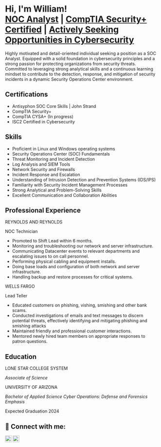 <h1>Hi, I'm William! <br/><a href="https://github.com/wmarchand">NOC Analyst</a> | <a href="https://linkedin.com/in/will-marchand">CompTIA Security+ Certified</a> | <a href="https://linkedin.com/in/will-marchand">Actively Seeking Opportunities in Cybersecurity</a></h1>

<p>Highly motivated and detail-oriented individual seeking a position as a SOC Analyst. Equipped with a solid foundation in cybersecurity principles and a strong passion for protecting organizations from security threats. Committed to leveraging strong analytical skills and a continuous learning mindset to contribute to the detection, response, and mitigation of security incidents in a dynamic Security Operations Center environment.</p>

<h2>Certifications</h2>

- Antisyphon	SOC Core Skills | John Strand 
- CompTIA 	Security+
- CompTIA	CYSA+ (In progress)
- ISC2		Certified in Cybersecurity

<h2>Skills</h2>

-	Proficient in Linux and Windows operating systems
-	Security Operations Center (SOC) Fundamentals
-	Threat Monitoring and Incident Detection
-	Log Analysis and SIEM Tools
-	Network Security and Firewalls
-	Incident Response and Escalation
-	Understanding of Intrusion Detection and Prevention Systems (IDS/IPS)
-	Familiarity with Security Incident Management Processes
-	Strong Analytical and Problem-Solving Skills
-	Excellent Communication and Collaboration Abilities

<h2>Professional Experience</h2>

<p>REYNOLDS AND REYNOLDS</p>
<p>NOC Technician</p>
  
-	Promoted to Shift Lead within 6 months.
-	Monitoring and troubleshooting our network and server infrastructure.
-	Communicating Datacenter events to relevant departments and escalating issues to on call personnel.
-	Performing physical cabling and equipment installs.
-	Doing base loads and configuration of both network and server infrastructure.
-	Handling backup and restore processes for critical systems.

<p>WELLS FARGO</p>
<p>Lead Teller</p>

-	Educated customers on phishing, vishing, smishing and other bank scams.
-	Conducted investigations of emails and text messages to discern potential threats, effectively identifying and mitigating phishing and smishing attacks
-	Maintained friendly and professional customer interactions.
-	Mentored newly hired team members on appropriate responses to patron questions.

<h2>Education</h2>

<p>LONE STAR COLLEGE SYSTEM</p>
<i>Associate of Science</i>

<p>UNIVERSITY OF ARIZONA</p>
<i>Bachelor of Applied Science Cyber Operations: Defense and Forensics Emphasis</i>
<p>Expected Graduation 2024</p>




<h2> 🤳 Connect with me:</h2>

[<img align="left" alt="JoshMadakor | Twitter" width="22px" src="https://cdn.jsdelivr.net/npm/simple-icons@v3/icons/twitter.svg" />][twitter]
[<img align="left" alt="JoshMadakor | LinkedIn" width="22px" src="https://cdn.jsdelivr.net/npm/simple-icons@v3/icons/linkedin.svg" />][linkedin]

[twitter]: https://twitter.com/WillzSecurity
[linkedin]: https://linkedin.com/in/william-marchand-b6b89019a

<!--
**wmarchand/wmarchand** is a ✨ _special_ ✨ repository because its `README.md` (this file) appears on your GitHub profile.

Here are some ideas to get you started:

- 🔭 I’m currently working on ...
- 🌱 I’m currently learning ...
- 👯 I’m looking to collaborate on ...
- 🤔 I’m looking for help with ...
- 💬 Ask me about ...
- 📫 How to reach me: ...
- 😄 Pronouns: ...
- ⚡ Fun fact: ...
-->

